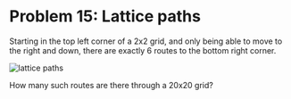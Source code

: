 # Problem 15: Lattice paths

Starting in the top left corner of a 2x2 grid, and only being able to move to
the right and down, there are exactly 6 routes to the bottom right corner.

![lattice paths](p015.gif)

How many such routes are there through a 20x20 grid?

